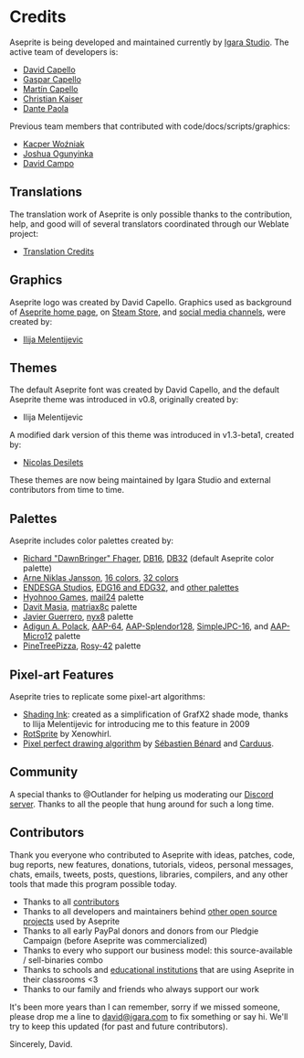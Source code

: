 # Credits

Aseprite is being developed and maintained currently by [Igara Studio](https://igara.com/).
The active team of developers is:

* [David Capello](https://github.com/dacap)
* [Gaspar Capello](https://github.com/Gsparoken)
* [Martín Capello](https://github.com/martincapello)
* [Christian Kaiser](https://github.com/ckaiser)
* [Dante Paola](https://github.com/Liebranca)

Previous team members that contributed with code/docs/scripts/graphics:

* [Kacper Woźniak](https://github.com/thkwznk)
* [Joshua Ogunyinka](https://github.com/iamOgunyinka)
* [David Campo](https://github.com/dncampo)

## Translations

The translation work of Aseprite is only possible thanks to the
contribution, help, and good will of several translators coordinated
through our Weblate project:

* [Translation Credits](strings/README.md)

## Graphics

Aseprite logo was created by David Capello. Graphics used as background
of [Aseprite home page](https://www.aseprite.org),
on [Steam Store](https://store.steampowered.com/app/431730/Aseprite/),
and [social media channels](https://bsky.app/profile/aseprite.org),
were created by:

* [Ilija Melentijevic](https://ilkke.net/)

## Themes

The default Aseprite font was created by David Capello, and the
default Aseprite theme was introduced in v0.8, originally created by:

* Ilija Melentijevic

A modified dark version of this theme was introduced in v1.3-beta1, created by:

* [Nicolas Desilets](https://twitter.com/MapleGecko)

These themes are now being maintained by Igara Studio and external
contributors from time to time.

## Palettes

Aseprite includes color palettes created by:

* [Richard "DawnBringer" Fhager](http://pixeljoint.com/p/23821.htm), [DB16](http://pixeljoint.com/forum/forum_posts.asp?TID=12795), [DB32](http://pixeljoint.com/forum/forum_posts.asp?TID=16247) (default Aseprite color palette)
* [Arne Niklas Jansson](http://androidarts.com/), [16 colors](http://androidarts.com/palette/16pal.htm), [32 colors](http://wayofthepixel.net/index.php?topic=15824.msg144494)
* [ENDESGA Studios](https://twitter.com/ENDESGA), [EDG16 and EDG32](https://forums.tigsource.com/index.php?topic=46126.msg1279124#msg1279124), and [other palettes](https://twitter.com/ENDESGA/status/865812366931353600)
* [Hyohnoo Games](https://twitter.com/Hyohnoo), [mail24](https://twitter.com/Hyohnoo/status/797472587974639616) palette
* [Davit Masia](https://twitter.com/DavitMasia), [matriax8c](https://twitter.com/DavitMasia/status/834862452164612096) palette
* [Javier Guerrero](https://twitter.com/Xavier_Gd), [nyx8](https://twitter.com/Xavier_Gd/status/868519467864686594) palette
* [Adigun A. Polack](https://twitter.com/adigunpolack), [AAP-64](http://pixeljoint.com/pixelart/119466.htm), [AAP-Splendor128](http://pixeljoint.com/pixelart/120714.htm), [SimpleJPC-16](http://pixeljoint.com/pixelart/119844.htm), and [AAP-Micro12](http://pixeljoint.com/pixelart/121151.htm) palette
* [PineTreePizza](https://twitter.com/PineTreePizza), [Rosy-42](https://twitter.com/PineTreePizza/status/1006536191955623938) palette

## Pixel-art Features

Aseprite tries to replicate some pixel-art algorithms:

* [Shading Ink](https://aseprite.org/docs/shading/): created as a simplification of GrafX2 shade mode, thanks to Ilija Melentijevic for introducing me to this feature in 2009
* [RotSprite](http://forums.sonicretro.org/index.php?showtopic=8848&st=15&p=159754&#entry159754) by Xenowhirl.
* [Pixel perfect drawing algorithm](https://deepnight.net/blog/tools/pixel-perfect-drawing/)
  by [Sébastien Bénard](https://twitter.com/deepnightfr) and
  [Carduus](https://twitter.com/CarduusHimself/status/420554200737935361).

## Community

A special thanks to @Outlander for helping us moderating our [Discord server](https://discord.gg/Yb2CeX8).
Thanks to all the people that hung around for such a long time.

## Contributors

Thank you everyone who contributed to Aseprite with ideas, patches,
code, bug reports, new features, donations, tutorials, videos,
personal messages, chats, emails, tweets, posts, questions, libraries,
compilers, and any other tools that made this program possible today.

* Thanks to all [contributors](https://github.com/aseprite/aseprite/graphs/contributors)
* Thanks to all developers and maintainers behind [other open source projects](docs/LICENSES.md) used by Aseprite
* Thanks to all early PayPal donors and donors from our Pledgie Campaign (before Aseprite was commercialized)
* Thanks to every who support our business model: this source-available / sell-binaries combo
* Thanks to schools and [educational institutions](https://aseprite.org/educational)
  that are using Aseprite in their classrooms <3
* Thanks to our family and friends who always support our work

It's been more years than I can remember, sorry if we missed someone,
please drop me a line to [david@igara.com](mailto:david@igara.com) to
fix something or say hi. We'll try to keep this updated (for past and
future contributors).

Sincerely, David.
